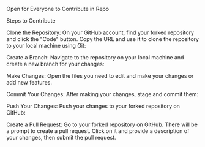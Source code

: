 Open for Everyone to Contribute in Repo 



Steps to Contribute

Clone the Repository: On your GitHub account, find your forked repository and click the "Code" button. Copy the URL and use it to clone the repository to your local machine using Git:

Create a Branch: Navigate to the repository on your local machine and create a new branch for your changes:

Make Changes: Open the files you need to edit and make your changes or add new features.

Commit Your Changes: After making your changes, stage and commit them:

Push Your Changes: Push your changes to your forked repository on GitHub:

Create a Pull Request: Go to your forked repository on GitHub. There will be a prompt to create a pull request. Click on it and provide a description of your changes, then submit the pull request.
